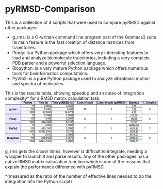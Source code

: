 pyRMSD-Comparison
=================

This is a collection of 4 scripts that were used to compare pyRMSD against other packages:  

* g_rms: is a C-written command line program part of the Gromacs3 suite. Its main feature is the fast creation of distance matrices from trajectories.  
* Prody: is a Python package which offers very interesting features to load and analyze biomolecule trajectories, including a very complete PDB parser and a powerful selection language.  
* Biopython: is a very mature Python package which offers numerous tools for  bioinformatics computations.  
* PyVib2: is a pure Python package used to analyze vibrational motion and spectra of molecules.  

This is the results table, showing speedup and an index of integration complexity\* for a RMSD matrix calculation task.  
<img src='table.png'></img>  

g_rms gets the closer times, however is difficult to integrate, needing a wrapper to launch it and parse results. Any of the other packages has a native RMSD matrix calculation function which is one of the reasons that explain the performance difference with pyRMSD.  


\*(measured as the ratio of the number of effective lines needed to do the integration into the Python script)